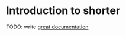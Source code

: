 # Introduction to shorter

TODO: write [great documentation](http://jacobian.org/writing/what-to-write/)
